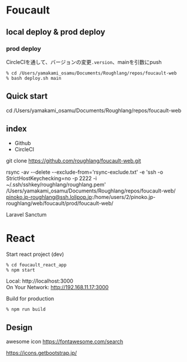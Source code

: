 # Foucault

## local deploy & prod deploy

### prod deploy

CircleCIを通して、バージョンの変更`.version`、mainを引数にpush 
```
% cd /Users/yamakami_osamu/Documents/Roughlang/repos/foucault-web
% bash deploy.sh main
```


## Quick start

cd /Users/yamakami_osamu/Documents/Roughlang/repos/foucault-web

## index
- Github
- CircleCI

git clone https://github.com/roughlang/foucault-web.git

rsync -av --delete --exclude-from='rsync-exclude.txt' -e 'ssh -o StrictHostKeychecking=no -p 2222 -i ~/.ssh/sshkey/roughlang/roughlang.pem' /Users/yamakami_osamu/Documents/Roughlang/repos/foucault-web/ pinoko.jp-roughlang@ssh.lolipop.jp:/home/users/2/pinoko.jp-roughlang/web/foucault/prod/foucault-web/


Laravel Sanctum


# React

Start react project (dev)
```
% cd foucault_react_app
% npm start
```
Local:            http://localhost:3000  
On Your Network:  http://192.168.11.17:3000

Build for production
```
% npm run build
```


## Design

awesome icon
https://fontawesome.com/search

https://icons.getbootstrap.jp/